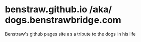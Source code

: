 # benstraw.github.io /aka/ dogs.benstrawbridge.com
Benstraw's github pages site as a tribute to the dogs in his life
